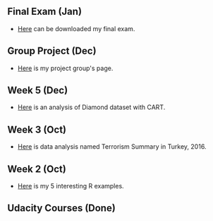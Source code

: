 ## Final Exam (Jan)

+ [Here](https://github.com/MEF-BDA503/pj-kutukdes/blob/master/files/sule_kutukde_bda503_final.pdf) can be downloaded my final exam.

## Group Project (Dec)

+ [Here](https://mef-bda503.github.io/gpj-error/) is my project group's page.

## Week 5 (Dec)

+ [Here](files/week5.html) is an analysis of Diamond dataset with CART.

## Week 3 (Oct)

+ [Here](files/hw2.html) is data analysis named Terrorism Summary in Turkey, 2016.

## Week 2 (Oct)

+ [Here](files/Rornekler.html) is my 5 interesting R examples.

## Udacity Courses (Done)
